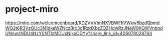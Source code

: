 # project-miro
https://miro.com/welcomeonboard/RDZVVVhnNXVBWFhVWkw5bzdQbmdWQ2t6R3VzQUc3N1dkeWZNczBrc3c1RzdXbzZQZHdwRzJNeW9KQWVnbndUNnwzNDU4NzY0NTIzMDUxNjkxODYy?share_link_id=406078028764
